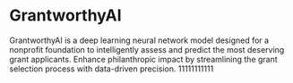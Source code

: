 # GrantworthyAI
GrantworthyAI is a deep learning neural network model designed for a nonprofit foundation to intelligently assess and predict the most deserving grant applicants. Enhance  philanthropic impact by streamlining the grant selection process with data-driven precision.
11111111111
